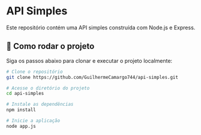 # API Simples

Este repositório contém uma API simples construída com Node.js e Express.

## 🚀 Como rodar o projeto

Siga os passos abaixo para clonar e executar o projeto localmente:

```bash
# Clone o repositório
git clone https://github.com/GuilhermeCamargo744/api-simples.git

# Acesse o diretório do projeto
cd api-simples

# Instale as dependências
npm install

# Inicie a aplicação
node app.js
